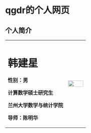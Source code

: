 # qgdr的个人网页

## 个人简介

<table border="0">
  <tr>
    <td width="75%">
      <h1>韩建星</h1>
      <p><b>性别：男</b></p>
      <p><b>计算数学硕士研究生</b></p>
      <p><b>兰州大学数学与统计学院</b></p>
      <p><b>导师：陈明华</b></p>
    </td>
    <td width="25%">
      <img src="头像.jpg" width="100%">
    </td>
  </tr>
</table>
